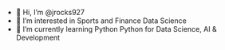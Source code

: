 - 👋 Hi, I’m @jrocks927
- 👀 I’m interested in Sports and Finance Data Science
- 🌱 I’m currently learning Python Python for Data Science, AI & Development

<!---
jrocks927/jrocks927 is a ✨ special ✨ repository because its `README.md` (this file) appears on your GitHub profile.
You can click the Preview link to take a look at your changes.
--->
